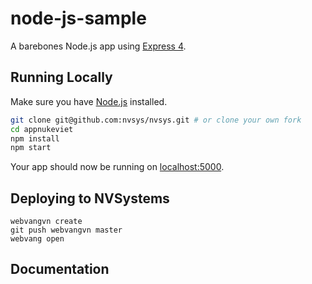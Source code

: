# node-js-sample

A barebones Node.js app using [Express 4](http://expressjs.com/).

## Running Locally

Make sure you have [Node.js](http://nodejs.org/)  installed.

```sh
git clone git@github.com:nvsys/nvsys.git # or clone your own fork
cd appnukeviet
npm install
npm start
```

Your app should now be running on [localhost:5000](http://localhost:5000/).

## Deploying to NVSystems

```
webvangvn create
git push webvangvn master
webvang open
```

## Documentation
